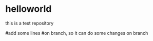 # helloworld
this is a test repository

#add some lines
#on branch, so it can do some changes on branch
